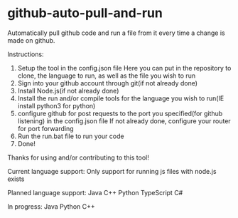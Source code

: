 # github-auto-pull-and-run
Automatically pull github code and run a file from it every time a change is made on github. 

Instructions:
1. Setup the tool in the config.json file
  Here you can put in the repository to clone, the language to run, as well as the file you wish to run
2. Sign into your github account through git(if not already done)
3. Install Node.js(if not already done)
4. Install the run and/or compile tools for the language you wish to run(IE install python3 for python)
5. configure github for post requests to the port you specified(for github listening) in the config.json file
  If not already done, configure your router for port forwarding
6. Run the run.bat file to run your code
7. Done!

Thanks for using and/or contributing to this tool!

Current language support:
Only support for running js files with node.js exists

Planned language support:
Java
C++
Python
TypeScript
C#

In progress:
Java
Python
C++
